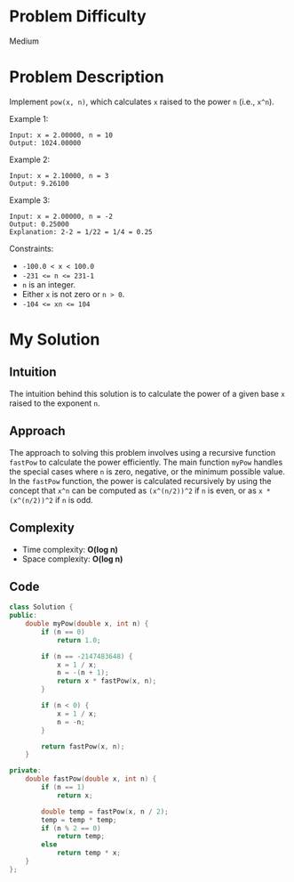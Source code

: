 # Problem Difficulty
Medium

# Problem Description
Implement `pow(x, n)`, which calculates `x` raised to the power `n` (i.e., `x^n`).

Example 1:
```
Input: x = 2.00000, n = 10
Output: 1024.00000
```

Example 2:
```
Input: x = 2.10000, n = 3
Output: 9.26100
```
Example 3:
```
Input: x = 2.00000, n = -2
Output: 0.25000
Explanation: 2-2 = 1/22 = 1/4 = 0.25
```

Constraints:

- `-100.0 < x < 100.0`
- `-231 <= n <= 231-1`
- `n` is an integer.
- Either `x` is not zero or `n > 0`.
- `-104 <= xn <= 104`

# My Solution
## Intuition
The intuition behind this solution is to calculate the power of a given base `x` raised to the exponent `n`.

## Approach
The approach to solving this problem involves using a recursive function `fastPow` to calculate the power efficiently. The main function `myPow` handles the special cases where `n` is zero, negative, or the minimum possible value. In the `fastPow` function, the power is calculated recursively by using the concept that `x^n` can be computed as `(x^(n/2))^2` if `n` is even, or as `x * (x^(n/2))^2` if `n` is odd.

## Complexity
- Time complexity: **O(log n)** 
- Space complexity: **O(log n)**  

## Code
```cpp
class Solution {
public:
    double myPow(double x, int n) {
        if (n == 0)
            return 1.0;

        if (n == -2147483648) {
            x = 1 / x;
            n = -(n + 1);
            return x * fastPow(x, n);
        }

        if (n < 0) {
            x = 1 / x;
            n = -n;
        }

        return fastPow(x, n);
    }

private:
    double fastPow(double x, int n) {
        if (n == 1)
            return x;

        double temp = fastPow(x, n / 2);
        temp = temp * temp;
        if (n % 2 == 0)
            return temp;
        else
            return temp * x;
    }
};
